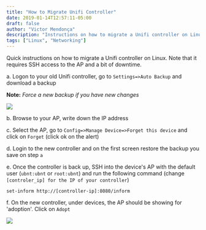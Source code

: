 ```yaml
---
title: "How to Migrate Unifi Controller"
date: 2019-01-14T12:57:11-05:00
draft: false
author: "Victor Mendonça"
description: "Instructions on how to migrate a Unifi controller on Linux"
tags: ["Linux", "Networking"]
---
```


Quick instructions on how to migrate a Unifi controller on Linux. Note that it requires SSH access to the AP and a bit of downtime.

a. Logon to your old Unifi controller, go to `Settings=>Auto Backup` and download a backup

**Note:** _Force a new backup if you have new changes_

![](../img/how-to-migrate-unifi-controller/img1.png)

b. Browse to your AP, write down the IP address

c. Select the AP, go to `Config=>Manage Device=>Forget this device` and click on `Forget` (click ok on the alert)

d. Login to the new controller and on the first screen restore the backup you save on step `a`

e. Once the controller is back up, SSH into the device's AP with the default user (`ubnt:ubnt` or `root:ubnt`) and run the following command (change `[controler_ip] for the IP of your controller`)

```
set-inform http://[controller-ip]:8080/inform
```

f. On the new controller, under devices, the AP should be showing for 'adoption'. Click on `Adopt`

![](../img/how-to-migrate-unifi-controller/img2.png)
